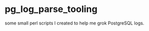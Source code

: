 pg_log_parse_tooling
====================

some small perl scripts I created to help me grok PostgreSQL logs.